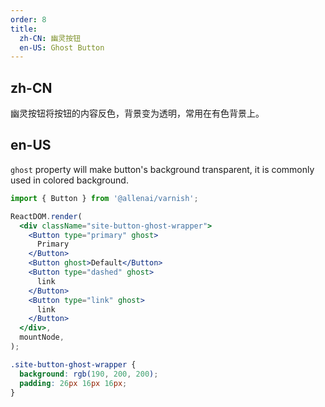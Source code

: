 ```yaml
---
order: 8
title:
  zh-CN: 幽灵按钮
  en-US: Ghost Button
---
```


## zh-CN

幽灵按钮将按钮的内容反色，背景变为透明，常用在有色背景上。

## en-US

`ghost` property will make button's background transparent, it is commonly used in colored background.

```jsx
import { Button } from '@allenai/varnish';

ReactDOM.render(
  <div className="site-button-ghost-wrapper">
    <Button type="primary" ghost>
      Primary
    </Button>
    <Button ghost>Default</Button>
    <Button type="dashed" ghost>
      link
    </Button>
    <Button type="link" ghost>
      link
    </Button>
  </div>,
  mountNode,
);
```

```css
.site-button-ghost-wrapper {
  background: rgb(190, 200, 200);
  padding: 26px 16px 16px;
}
```
